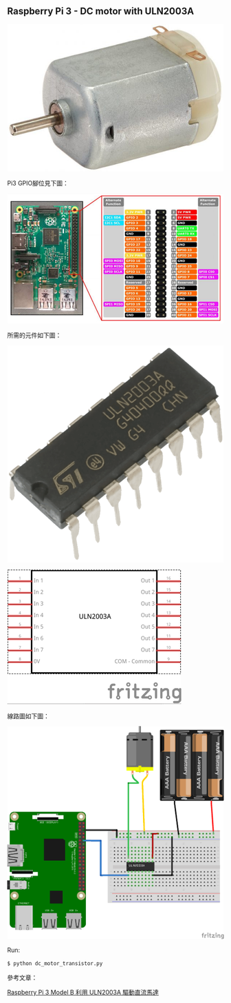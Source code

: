 ## Raspberry Pi 3 - DC motor with ULN2003A

![alt text](images/1.jpg)

Pi3 GPIO腳位見下圖：

![alt text](images/2.jpg)

所需的元件如下圖：

![alt text](images/3.png)

![alt text](images/4.png)

線路圖如下圖：

![alt text](images/5.png)

Run:

```sh
$ python dc_motor_transistor.py
```

參考文章：

[Raspberry Pi 3 Model B 利用 ULN2003A 驅動直流馬達](https://blog.everlearn.tw/%E7%95%B6-python-%E9%81%87%E4%B8%8A-raspberry-pi/raspberry-pi-3-model-b-%E5%88%A9%E7%94%A8-uln2003a-%E9%A9%85%E5%8B%95%E7%9B%B4%E6%B5%81%E9%A6%AC%E9%81%94)
